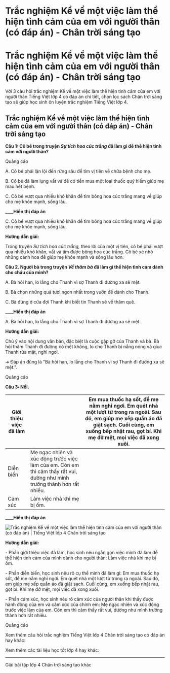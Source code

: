 # Trắc nghiệm Kể về một việc làm thể hiện tình cảm của em với người thân (có đáp án) - Chân trời sáng tạo

# Trắc nghiệm Kể về một việc làm thể hiện tình cảm của em với người thân (có đáp án) - Chân trời sáng tạo

Với 3 câu hỏi trắc nghiệm Kể về một việc làm thể hiện tình cảm của em với người thân Tiếng Việt lớp 4 có đáp án chi tiết, chọn lọc sách Chân trời sáng tạo sẽ giúp học sinh ôn luyện trắc nghiệm Tiếng Việt lớp 4.

## Trắc nghiệm Kể về một việc làm thể hiện tình cảm của em với người thân (có đáp án) - Chân trời sáng tạo

**Câu 1: Cô bé trong truyện _Sự tích hoa cúc trắng_ đã làm gì để thể hiện tình cảm với người thân?**

Quảng cáo

A. Cô bé phải lặn lội đến rừng sâu để tìm vị tiên về chữa bệnh cho mẹ.

B. Cô bé đã làm lụng vất vả để có tiền mua một loại thuốc quý hiếm giúp mẹ mau hết bệnh.

C. Cô bé vượt qua nhiều khó khăn để tìm bông hoa cúc trắng mang về giúp cho mẹ khỏe mạnh, sống lâu.

____**Hiển thị đáp án**

C. Cô bé vượt qua nhiều khó khăn để tìm bông hoa cúc trắng mang về giúp cho mẹ khỏe mạnh, sống lâu.

**Hướng dẫn giải:**

Trong truyện _Sự tích hoa cúc trắng,_ theo lời của một vị tiên, cô bé phải vượt qua nhiều khó khăn, vất vả tìm được bông hoa cúc trắng. Cô bé xé nhỏ những cánh hoa để giúp mẹ khỏe mạnh và sống lâu hơn.

**Câu 2. Người bà trong truyện _Về thăm bà_ đã làm gì thể hiện tình cảm dành cho cháu của mình?**

A. Bà hỏi han, lo lắng cho Thanh vì sợ Thanh đi đường xa sẽ mệt.

B. Bà chọn những quả tươi ngon nhất trong vườn để dành cho Thanh.

C. Bà đứng ở cửa đợi Thanh khi biết tin Thanh sẽ về thăm quê.

____**Hiển thị đáp án**

A. Bà hỏi han, lo lắng cho Thanh vì sợ Thanh đi đường xa sẽ mệt.

**Hướng dẫn giải:**

Chú ý vào nội dung văn bản, đặc biệt là cuộc gặp gỡ của Thanh và bà. Bà hỏi thăm Thanh đi đường có mệt không, lo cho Thanh bị nắng nóng và giục Thanh rửa mặt, nghỉ ngơi.

➔ Đáp án đúng là "Bà hỏi han, lo lắng cho Thanh vì sợ Thanh đi đường xa sẽ mệt.".

Quảng cáo

**Câu 3: Nối.**

Giới thiệu việc đã làm |  | Em mua thuốc hạ sốt, để mẹ nằm nghỉ ngơi. Em quét nhà một lượt từ trong ra ngoài. Sau đó, em giúp mẹ xếp quần áo đã giặt sạch. Cuối cùng, em xuống bếp nhặt rau, gọt bí. Khi mẹ đỡ mệt, mọi việc đã xong xuôi.  
---|---|---  
Diễn biến | Mẹ ngạc nhiên và xúc động trước việc làm của em. Còn em thì cảm thấy rất vui, dường như mình trưởng thành hơn rất nhiều.  
Cảm xúc | Làm việc nhà khi mẹ bị ốm.  
____**Hiển thị đáp án**

![Trắc nghiệm Kể về một việc làm thể hiện tình cảm của em với người thân \(có đáp án\) | Tiếng Việt lớp 4 Chân trời sáng tạo](https://vietjack.com/tieng-viet-4-ct/images/trac-nghiem-noi-va-nghe-ke-ve-mot-viec-lam-the-hien-tinh-cam-249675.PNG)

**Hướng dẫn giải:**

\- Phần giới thiệu việc đã làm, học sinh nêu ngắn gọn việc mình đã làm để thể hiện tình cảm của mình dành cho người thân: Làm việc nhà khi mẹ bị ốm.

\- Phần diễn biến, học sinh nêu rõ cụ thể mình đã làm gì: Em mua thuốc hạ sốt, để mẹ nằm nghỉ ngơi. Em quét nhà một lượt từ trong ra ngoài. Sau đó, em giúp mẹ xếp quần áo đã giặt sạch. Cuối cùng, em xuống bếp nhặt rau, gọt bí. Khi mẹ đỡ mệt, mọi việc đã xong xuôi.

\- Phần cảm xúc, học sinh nêu rõ cảm xúc của người thân khi thấy được hành động của em và cảm xúc của chính em: Mẹ ngạc nhiên và xúc động trước việc làm của em. Còn em thì cảm thấy rất vui, dường như mình trưởng thành hơn rất nhiều.

Quảng cáo

Xem thêm câu hỏi trắc nghiệm Tiếng Việt lớp 4 Chân trời sáng tạo có đáp án hay khác:

Xem thêm các tài liệu học tốt lớp 4 hay khác:

* * *

Giải bài tập lớp 4 Chân trời sáng tạo khác

